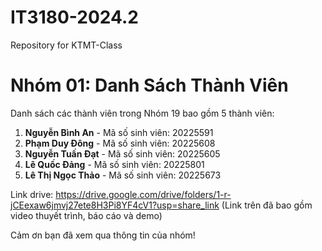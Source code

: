 # IT3180-2024.2
Repository for KTMT-Class
# Nhóm 01: Danh Sách Thành Viên
Danh sách các thành viên trong Nhóm 19 bao gồm 5 thành viên:
		
1. **Nguyễn Bình An** - Mã số sinh viên: 20225591
2. **Phạm Duy Đông** - Mã số sinh viên: 20225608
3. **Nguyễn Tuấn Đạt** - Mã số sinh viên: 20225605
4. **Lê Quốc Đảng** - Mã số sinh viên: 20225801
5. **Lê Thị Ngọc Thảo** - Mã số sinh viên: 20225673

Link drive: https://drive.google.com/drive/folders/1-r-jCEexaw6jmvj27ete8H3Pi8YF4cV1?usp=share_link
(Link trên đã bao gồm video thuyết trình, báo cáo và demo)

Cảm ơn bạn đã xem qua thông tin của nhóm!
